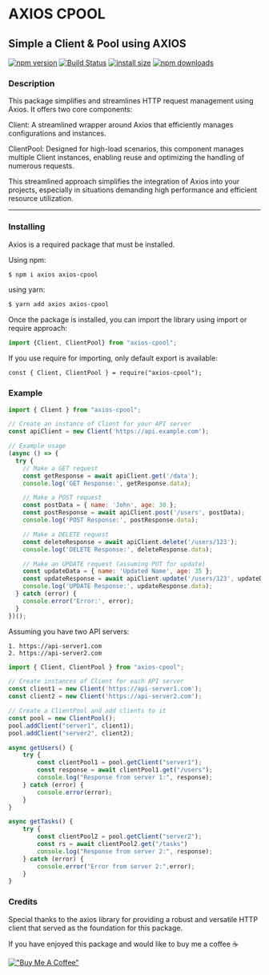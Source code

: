 # AXIOS CPOOL
## Simple a Client & Pool using AXIOS


[![npm version](https://img.shields.io/npm/v/axios-cpool.svg?style=flat-square)](https://www.npmjs.org/package/axios-cpool) [![Build Status](https://travis-ci.org/joemccann/dillinger.svg?branch=master)](https://travis-ci.org/joemccann/dillinger) [![install size](https://img.shields.io/badge/dynamic/json?url=https://packagephobia.com/v2/api.json?p=axios-cpool&query=$.install.pretty&label=install%20size&style=flat-square)](https://packagephobia.now.sh/result?p=axios-cpool) [![npm downloads](https://img.shields.io/npm/dm/axios-cpool.svg?style=flat-square)](https://npm-stat.com/charts.html?package=axios-cpool)


### Description

This package simplifies and streamlines HTTP request management using Axios. It offers two core components:

Client: A streamlined wrapper around Axios that efficiently manages configurations and instances.

ClientPool: Designed for high-load scenarios, this component manages multiple Client instances, enabling reuse and optimizing the handling of numerous requests.

This streamlined approach simplifies the integration of Axios into your projects, especially in situations demanding high performance and efficient resource utilization.

---
### Installing

Axios is a required package that must be installed.

Using npm:

```bash
$ npm i axios axios-cpool
```

using yarn:

```bash
$ yarn add axios axios-cpool
```

Once the package is installed, you can import the library using import or require approach:

```js 
import {Client, ClientPool} from "axios-cpool";
```

If you use require for importing, only default export is available:

```const { Client, ClientPool } = require("axios-cpool");```

### Example

```js
import { Client } from "axios-cpool";

// Create an instance of Client for your API server
const apiClient = new Client('https://api.example.com');

// Example usage
(async () => {
  try {
    // Make a GET request
    const getResponse = await apiClient.get('/data');
    console.log('GET Response:', getResponse.data);

    // Make a POST request
    const postData = { name: 'John', age: 30 };
    const postResponse = await apiClient.post('/users', postData);
    console.log('POST Response:', postResponse.data);

    // Make a DELETE request
    const deleteResponse = await apiClient.delete('/users/123');
    console.log('DELETE Response:', deleteResponse.data);

    // Make an UPDATE request (assuming PUT for update)
    const updateData = { name: 'Updated Name', age: 35 };
    const updateResponse = await apiClient.update('/users/123', updateData);
    console.log('UPDATE Response:', updateResponse.data);
  } catch (error) {
    console.error('Error:', error);
  }
})();
```

Assuming you have two API servers:

    1. https://api-server1.com
    2. https://api-server2.com
    
```js
import { Client, ClientPool } from "axios-cpool";

// Create instances of Client for each API server
const client1 = new Client('https://api-server1.com');
const client2 = new Client('https://api-server2.com');

// Create a ClientPool and add clients to it
const pool = new ClientPool();
pool.addClient("server1", client1);
pool.addClient("server2", client2);

async getUsers() {
    try {
        const clientPool1 = pool.getClient("server1");
        const response = await clientPool1.get("/users");
        console.log("Response from server 1:", response);
    } catch (error) {
        console.error(error);
    }
}

async getTasks() {
    try {
        const clientPool2 = pool.getClient("server2");
        const rs = await clientPool2.get("/tasks")
        console.log("Response from server 2:", response);
    } catch (error) {
        console.error("Error from server 2:",error);
    }
}
``` 

### Credits
Special thanks to the axios library for providing a robust and versatile HTTP client that served as the foundation for this package.

If you have enjoyed this package and would like to buy me a coffee ☕️

[!["Buy Me A Coffee"](https://www.buymeacoffee.com/assets/img/custom_images/orange_img.png)](https://buymeacoffee.com/nhanthanh93)
